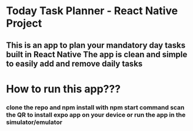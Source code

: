 <h1>Today Task Planner - React Native Project</h1>

<h2>This is an app to plan your mandatory day tasks built in React Native
The app is clean and simple to easily add and remove daily tasks
</h2>

<h1>How to run this app???</h1>

<h3>clone the repo and npm install with npm start command scan the QR to install expo app on your device or run the app in the simulator/emulator</h2>
